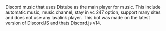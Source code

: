 Discord music that uses Distube as the main player for music. This include automatic music, music channel, stay in vc 247 option, support many sites and does not use any lavalink player. This bot was made on the latest version of DiscordJS and thats Discord.js v14.